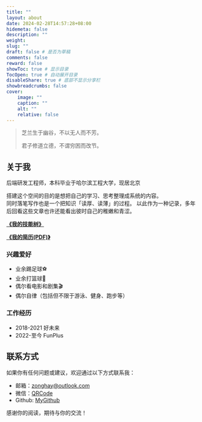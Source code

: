 ```yaml
---
title: ""
layout: about
date: 2024-02-28T14:57:28+08:00
hidemeta: false
description: ""
weight:
slug: ""
draft: false # 是否为草稿
comments: false
reward: false
showToc: true # 显示目录
TocOpen: true # 自动展开目录
disableShare: true # 底部不显示分享栏
showbreadcrumbs: false
cover:
    image: ""
    caption: ""
    alt: ""
    relative: false
---
```


> 芝兰生于幽谷，不以无人而不芳。
> 
> 君子修道立德，不谓穷困而改节。

## 关于我

后端研发工程师，本科毕业于哈尔滨工程大学，现居北京

搭建这个空间的目的是想把自己的学习、思考整理成系统的内容。   
同时落笔写作也是一个把知识「读厚、读薄」的过程。
以此作为一种记录，多年后回看这些文章也许还能看出彼时自己的稚嫩和青涩。

[**《我的技能树》**](https://p7fybgeqg9.feishu.cn/docx/BoDDd3EbOoUv99x4Z5ecaXVenQe?openbrd=1&doc_app_id=501&blockId=OJfgdx3qCoMv0ixM0GTcmrZvnMb&blockType=whiteboard&blockToken=PVlDwt5vYh3fp4bLLGwcwZ4CnQc#OJfgdx3qCoMv0ixM0GTcmrZvnMb)

[**《我的简历(PDF)》**]()

### 兴趣爱好

- 业余踢足球⚽️
- 业余打篮球🏀
- 偶尔看电影和剧集🎬 
- 偶尔自律（包括但不限于游泳、健身、跑步等）

### 工作经历
- 2018-2021 好未来
- 2022-至今 FunPlus

## 联系方式

如果你有任何问题或建议，欢迎通过以下方式联系我：

- 邮箱：[zonghay@outlook.com](mailto:zonghay@outlook.com)
- 微信：[QRCode](/images/wechat.png)
- Github: [MyGithub](https://github.com/zonghay)

感谢你的阅读，期待与你的交流！
